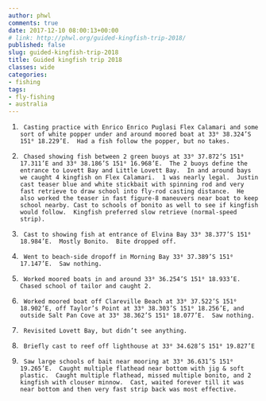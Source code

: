 ```yaml
---
author: phwl
comments: true
date: 2017-12-10 08:00:13+00:00
# link: http://phwl.org/guided-kingfish-trip-2018/
published: false
slug: guided-kingfish-trip-2018
title: Guided kingfish trip 2018
classes: wide
categories:
- fishing
tags:
- fly-fishing
- australia
---
```


1)      Casting practice with Enrico Enrico Puglasi Flex Calamari and some sort of white popper under and around moored boat at 33⁰ 38.324’S 151⁰ 18.229’E.  Had a fish follow the popper, but no takes.
2)      Chased showing fish between 2 green buoys at 33⁰ 37.872’S 151⁰ 17.311’E and 33⁰ 38.186’S 151⁰ 16.968’E.  The 2 buoys define the entrance to Lovett Bay and Little Lovett Bay.  In and around bays we caught 4 kingfish on Flex Calamari.  1 was nearly legal.  Justin cast teaser blue and white stickbait with spinning rod and very fast retrieve to draw school into fly-rod casting distance.  He also worked the teaser in fast figure-8 maneuvers near boat to keep school nearby. Cast to schools of bonito as well to see if kingfish would follow.  Kingfish preferred slow retrieve (normal-speed strip).
3)      Cast to showing fish at entrance of Elvina Bay 33⁰ 38.377’S 151⁰ 18.984’E.  Mostly Bonito.  Bite dropped off.
4)      Went to beach-side dropoff in Morning Bay 33⁰ 37.389’S 151⁰ 17.147’E.  Saw nothing.
5)      Worked moored boats in and around 33⁰ 36.254’S 151⁰ 18.933’E.  Chased school of tailor and caught 2.
6)      Worked moored boat off Clareville Beach at 33⁰ 37.522’S 151⁰ 18.902’E, off Taylor’s Point at 33⁰ 38.303’S 151⁰ 18.256’E, and outside Salt Pan Cove at 33⁰ 38.362’S 151⁰ 18.077’E.  Saw nothing.
7)      Revisited Lovett Bay, but didn’t see anything.
8)      Briefly cast to reef off lighthouse at 33⁰ 34.628’S 151⁰ 19.827’E
9)      Saw large schools of bait near mooring at 33⁰ 36.631’S 151⁰ 19.265’E.  Caught multiple flathead near bottom with jig & soft plastic.  Caught multiple flathead, missed multiple bonito, and 2 kingfish with clouser minnow.  Cast, waited forever till it was near bottom and then very fast strip back was most effective.
